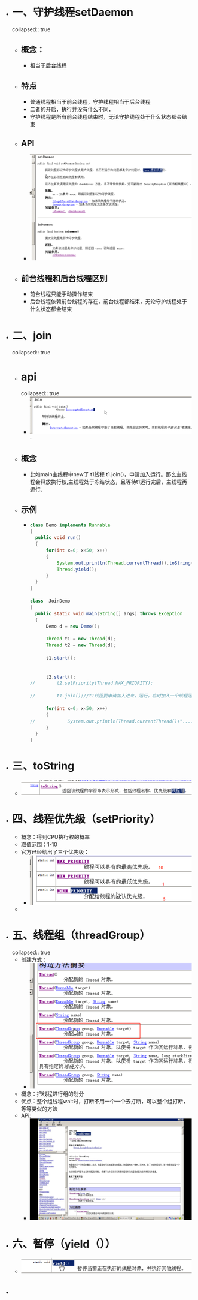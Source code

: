 - # 一、守护线程setDaemon
  collapsed:: true
	- ## 概念：
		- 相当于后台线程
	- ## 特点
		- 普通线程相当于前台线程，守护线程相当于后台线程
		- 二者的开启，执行并没有什么不同，
		- 守护线程是所有前台线程结束时，无论守护线程处于什么状态都会结束
	- ## API
		- ![image.png](../assets/image_1687830601033_0.png)
	- ## 前台线程和后台线程区别
		- 前台线程只能手动操作结束
		- 后台线程依赖前台线程的存在，前台线程都结束，无论守护线程处于什么状态都会结束
- # 二、join
  collapsed:: true
	- # api
	  collapsed:: true
		- ![image.png](../assets/image_1687834571655_0.png) ·
	- ## 概念
		- 比如main主线程中new了 t1线程 t1.join()，申请加入运行。那么主线程会释放执行权,主线程处于冻结状态，且等待t1运行完后，主线程再运行。
	- ## 示例
		- ```java
		  class Demo implements Runnable
		  {
		  	public void run()
		  	{
		  		for(int x=0; x<50; x++)
		  		{
		  			System.out.println(Thread.currentThread().toString()+"....."+x);
		  			Thread.yield();
		  		}
		  	}
		  }
		  
		  class  JoinDemo
		  {
		  	public static void main(String[] args) throws Exception
		  	{
		  		Demo d = new Demo();
		  
		  		Thread t1 = new Thread(d);
		  		Thread t2 = new Thread(d);
		  
		  		t1.start();
		  
		  
		  		t2.start();
		  //		t2.setPriority(Thread.MAX_PRIORITY);
		  
		  //		t1.join();//t1线程要申请加入进来，运行。临时加入一个线程运算时可以使用join方法。
		  
		  		for(int x=0; x<50; x++)
		  		{
		  //			System.out.println(Thread.currentThread()+"....."+x);
		  		}
		  	}
		  }
		  
		  ```
- # 三、toString
	- ![image.png](../assets/image_1687853006613_0.png)
- # 四、线程优先级（setPriority）
	- 概念：得到CPU执行权的概率
	- 取值范围：1-10
	- 官方已经给出了三个优先级：
		- ![image.png](../assets/image_1687855551300_0.png)
	-
- # 五、线程组（threadGroup）
  collapsed:: true
	- 创建方式：
		- ![image.png](../assets/image_1687855936779_0.png)
	- 概念：把线程进行组的划分
	- 优点：整个组线程wait时，打断不用一个一个去打断，可以整个组打断，等等类似的方法
	- APi:
		- ![36-多线程(其他方法-join等)-00_14_46-2023_06_27_16_53_45.jpg](../assets/36-多线程(其他方法-join等)-00_14_46-2023_06_27_16_53_45_1687856041276_0.jpg)
- # 六、暂停（yield（））
	- ![image.png](../assets/image_1687856129586_0.png)
- #